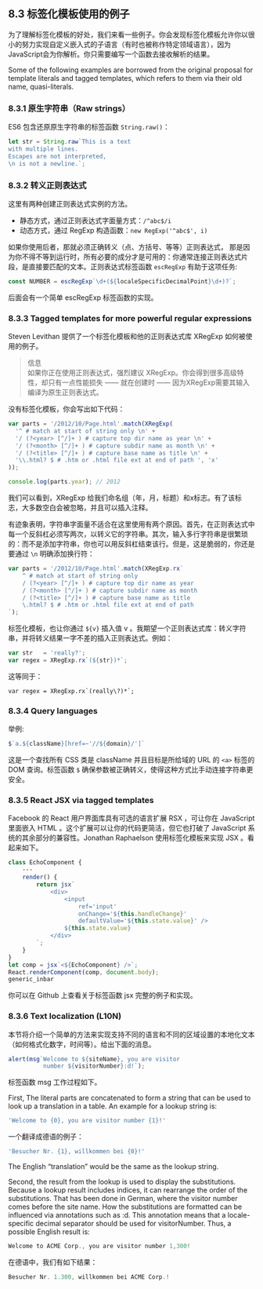 ## 8.3 标签化模板使用的例子

为了理解标签化模板的好处，我们来看一些例子。你会发现标签化模板允许你以很小的努力实现自定义嵌入式的子语言（有时也被称作特定领域语言），因为JavaScript会为你解析。你只需要编写一个函数去接收解析的结果。

Some of the following examples are borrowed from the original proposal for template literals and tagged templates, which refers to them via their old name, quasi-literals.

### 8.3.1 原生字符串（Raw strings）

ES6 包含还原原生字符串的标签函数 `String.raw()`：

```javascript
let str = String.raw`This is a text
with multiple lines.
Escapes are not interpreted,
\n is not a newline.`;
```

### 8.3.2 转义正则表达式

这里有两种创建正则表达式实例的方法。

- 静态方式，通过正则表达式字面量方式：`/^abc$/i`
- 动态方式，通过 RegExp 构造函数：`new RegExp('^abc$', i)`

如果你使用后者，那就必须正确转义（点、方括号、等等）正则表达式， 那是因为你不得不等到运行时，所有必要的成分才是可用的：你通常连接正则表达式片段，是直接要匹配的文本。正则表达式标签函数 `escRegExp` 有助于这项任务:

```javascript
const NUMBER = escRegExp`\d+(${localeSpecificDecimalPoint}\d+)?`;
```

后面会有一个简单 escRegExp 标签函数的实现。

### 8.3.3 Tagged templates for more powerful regular expressions

Steven Levithan 提供了一个标签化模板和他的正则表达式库 XRegExp 如何被使用的例子。

> 信息	
> 如果你正在使用正则表达式，强烈建议 XRegExp。你会得到很多高级特性，却只有一点性能损失 —— 就在创建时 —— 因为XRegExp需要其输入编译为原生正则表达式。

没有标签化模板，你会写出如下代码：

```javascript
var parts = '/2012/10/Page.html'.match(XRegExp(
  '^ # match at start of string only \n' +
  '/ (?<year> [^/]+ ) # capture top dir name as year \n' +
  '/ (?<month> [^/]+ ) # capture subdir name as month \n' +
  '/ (?<title> [^/]+ ) # capture base name as title \n' +
  '\\.html? $ # .htm or .html file ext at end of path ', 'x'
));

console.log(parts.year); // 2012
```

我们可以看到，XRegExp 给我们命名组（年，月，标题）和x标志。有了该标志，大多数空白会被忽略，并且可以插入注释。

有迹象表明，字符串字面量不适合在这里使用有两个原因。首先，在正则表达式中每一个反斜杠必须写两次，以转义它的字符串。其次，输入多行字符串是很繁琐的：而不是添加字符串，你也可以用反斜杠结束该行。但是，这是脆弱的，你还是要通过 `\n` 明确添加换行符：

```javascript
var parts = '/2012/10/Page.html'.match(XRegExp.rx`
    ^ # match at start of string only
    / (?<year> [^/]+ ) # capture top dir name as year
    / (?<month> [^/]+ ) # capture subdir name as month
    / (?<title> [^/]+ ) # capture base name as title
    \.html? $ # .htm or .html file ext at end of path
`);
```

标签化模板，也让你通过 `${v}` 插入值 v 。我期望一个正则表达式库：转义字符串，并将转义结果一字不差的插入正则表达式。例如：

```javascript
var str   = 'really?';
var regex = XRegExp.rx`(${str})*`;
```

这等同于：

```
var regex = XRegExp.rx`(really\?)*`;
```

### 8.3.4 Query languages

举例:

```javascript
$`a.${className}[href=~'//${domain}/']`
```
这是一个查找所有 CSS 类是 className 并且目标是所给域的 URL 的 `<a>` 标签的 DOM 查询。标签函数 `$` 确保参数被正确转义，使得这种方式比手动连接字符串更安全。

### 8.3.5 React JSX via tagged templates

Facebook 的 React 用户界面库具有可选的语言扩展 RSX ，可让你在 JavaScript 里面嵌入 HTML 。这个扩展可以让你的代码更简洁，但它也打破了 JavaScript 系统的其余部分的兼容性。Jonathan Raphaelson 使用标签化模板来实现 JSX 。看起来如下。

```javascript
class EchoComponent {
    ···
    render() {
        return jsx`
            <div>
                <input
                    ref='input'
                    onChange='${this.handleChange}'
                    defaultValue='${this.state.value}' />
                ${this.state.value}
            </div>
        `;
    }
}
let comp = jsx`<${EchoComponent} />`;
React.renderComponent(comp, document.body);
generic_inbar
```
	
你可以在 Github 上查看关于标签函数 jsx 完整的例子和实现。

### 8.3.6 Text localization (L10N)

本节将介绍一个简单的方法来实现支持不同的语言和不同的区域设置的本地化文本（如何格式化数字，时间等）。给出下面的消息。

```javascript
alert(msg`Welcome to ${siteName}, you are visitor
          number ${visitorNumber}:d!`);
```
标签函数 msg 工作过程如下。

First, The literal parts are concatenated to form a string that can be used to look up a translation in a table. An example for a lookup string is:

```javascript
'Welcome to {0}, you are visitor number {1}!'
```

一个翻译成德语的例子：

```javascript
'Besucher Nr. {1}, willkommen bei {0}!'
```

The English “translation” would be the same as the lookup string.

Second, the result from the lookup is used to display the substitutions. Because a lookup result includes indices, it can rearrange the order of the substitutions. That has been done in German, where the visitor number comes before the site name. How the substitutions are formatted can be influenced via annotations such as :d. This annotation means that a locale-specific decimal separator should be used for visitorNumber. Thus, a possible English result is:

```javascript
Welcome to ACME Corp., you are visitor number 1,300!
```

在德语中，我们有如下结果：

```javascript
Besucher Nr. 1.300, willkommen bei ACME Corp.!
```